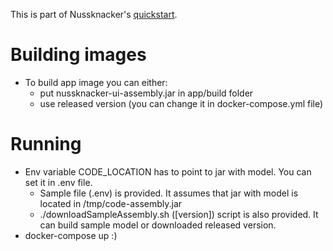 This is part of Nussknacker's [quickstart](https://touk.github.io/nussknacker/Quickstart.html).

Building images
=====
* To build app image you can either:
  * put nussknacker-ui-assembly.jar in app/build folder
  * use released version (you can change it in docker-compose.yml file) 

Running
=======
* Env variable CODE_LOCATION has to point to jar with model.
  You can set it in .env file. 
    * Sample file (.env) is provided. It assumes that jar with model is located in /tmp/code-assembly.jar
    * ./downloadSampleAssembly.sh ([version]) script is also provided. It can build sample model or downloaded released version.   
* docker-compose up :)
